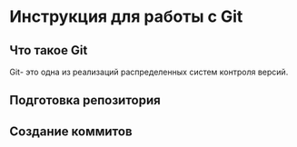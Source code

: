 # **Инструкция для работы с Git**

## Что такое Git

Git- это одна из реализаций распределенных систем контроля версий.
## Подготовка репозитория

## Создание коммитов
